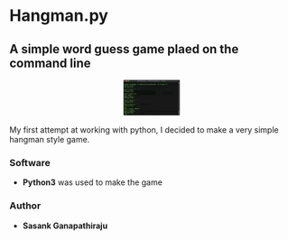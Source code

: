 # Hangman.py

## A simple word guess game plaed on the command line

<p align = 'center'>
    <img src = "./screenshots/hmpy.png" width = "20%">
</p>

My first attempt at working with python, I decided to make a very simple hangman style game. 

### Software

- **Python3** was used to make the game

### Author
- **Sasank Ganapathiraju**